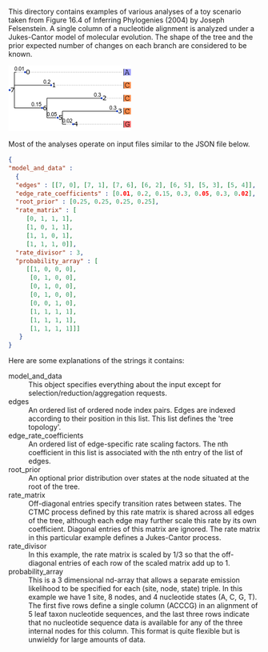 This directory contains examples of various analyses of
a toy scenario taken from Figure 16.4 of Inferring Phylogenies (2004)
by Joseph Felsenstein.
A single column of a nucleotide alignment is analyzed
under a Jukes-Cantor model of molecular evolution.
The shape of the tree and the prior expected number of changes
on each branch are considered to be known.

![tree figure](treefig.png)

Most of the analyses operate on input files similar to the JSON file below.

```json
{
"model_and_data" :
  {
  "edges" : [[7, 0], [7, 1], [7, 6], [6, 2], [6, 5], [5, 3], [5, 4]],
  "edge_rate_coefficients" : [0.01, 0.2, 0.15, 0.3, 0.05, 0.3, 0.02],
  "root_prior" : [0.25, 0.25, 0.25, 0.25],
  "rate_matrix" : [
	 [0, 1, 1, 1],
	 [1, 0, 1, 1],
	 [1, 1, 0, 1],
	 [1, 1, 1, 0]],
  "rate_divisor" : 3,
  "probability_array" : [
	 [[1, 0, 0, 0],
	  [0, 1, 0, 0],
	  [0, 1, 0, 0],
	  [0, 1, 0, 0],
	  [0, 0, 1, 0],
	  [1, 1, 1, 1],
	  [1, 1, 1, 1],
	  [1, 1, 1, 1]]]
   }
}
```

Here are some explanations of the strings it contains:
<dl>

<dt>model_and_data</dt>
<dd>
This object specifies everything about the input except
for selection/reduction/aggregation requests.
</dd>

<dt>edges</dt>
<dd>
An ordered list of ordered node index pairs.
Edges are indexed according to their position in this list.
This list defines the 'tree topology'.
</dd>

<dt>edge_rate_coefficients</dt>
<dd>
An ordered list of edge-specific rate scaling factors.
The nth coefficient in this list is associated with the nth
entry of the list of edges.
</dd>

<dt>root_prior</dt>
<dd>
An optional prior distribution over states at the node
situated at the root of the tree.
</dd>

<dt>rate_matrix</dt>
<dd>
Off-diagonal entries specify transition rates between states.
The CTMC process defined by this rate matrix is shared across
all edges of the tree, although each edge may further scale this rate
by its own coefficient.
Diagonal entries of this matrix are ignored.
The rate matrix in this particular example defines a Jukes-Cantor process.
</dd>

<dt>rate_divisor</dt>
<dd>
In this example, the rate matrix is scaled by 1/3
so that the off-diagonal entries of each row of the scaled matrix
add up to 1.
</dd>

<dt>probability_array</dt>
<dd>
This is a 3 dimensional nd-array that allows a separate
emission likelihood to be specified for each (site, node, state) triple.
In this example we have 1 site, 8 nodes, and 4 nucleotide states (A, C, G, T).
The first five rows define a single column (ACCCG)
in an alignment of 5 leaf taxon nucleotide sequences,
and the last three rows indicate that no nucleotide sequence data is available
for any of the three internal nodes for this column.
This format is quite flexible but is unwieldy for large amounts of data.
</dd>

</dl>
